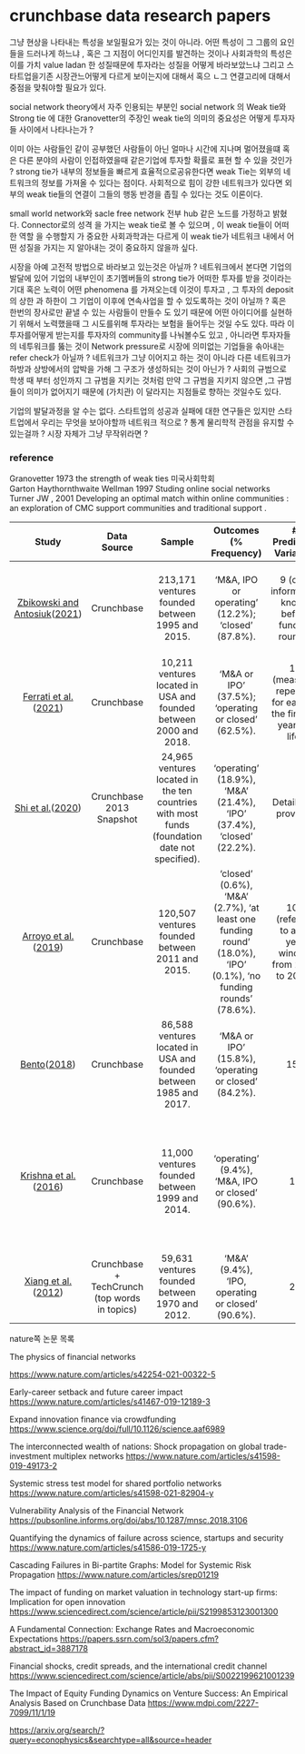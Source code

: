 # crunchbase data research papers 

그냥 현상을 나타내는 특성을 보일필요가 있는 것이 아니라. 
어떤 특성이 그 그룹의 요인들을 드러나게 하느냐 , 혹은 그 지점이 어디인지를 발견하는 것이나 사회과학의 특성은 이를 가치 value ladan 한 성질때문에 투자라는 성질을 어떻게 바라보았느냐 그리고 스타트업을기존 시장관느어떻게 다르게 보이는지에 대해서 혹으 ㄴ그 연결고리에 대해서 중점을 맞춰야할 필요가 있다. 

social network theory에서 자주 인용되는 부분인 social network 의 Weak tie와 Strong tie 에 대한 Granovetter의 주장인 weak tie의 의미의 중요성은 어떻게 투자자들 사이에서 나타나는가 ?

이미 아는 사람들인 같이 공부했던 사람들이 아닌 얼마나 시간에 지나며 멀어졌을떄 혹은 다른 분야의 사람이 인접하였을때 같은기업에 투자할 확률로 표현 할 수 있을 것인가 ? 
strong tie가 내부의 정보들을 빠르게 효율적으로공유한다면  weak Tie는 외부의 네트워크의 정보를 가져올 수 있다는 점이다. 사회적으로 힘이 강한 네트워크가 있다면 외부의 weak tie들의 연결이 그들의 행동 반경을 좁힐 수 있다는 것도 이론이다. 

small world network와 sacle free network 전부 hub 같은 노드를 가정하고 밝혔다. Connector로의 성격 을 가지는 weak tie로 볼 수 있으며 , 이 weak tie들이 어떠한 역할 을 수행할지 가 중요한 사회과학과는 다르게 이 weak tie가 네트워크 내에서 어떤 성질을 가지는 지 알아내는 것이 중요하지 않을까 싶다. 

시장을 아예 고전적 방법으로 바라보고 있는것은 아닐까 ? 
네트워크에서 본다면  기업의 발달에 있어 기업의 내부인이 초기멤버들의 strong tie가 어떠한 투자를 받을 것이라는 기대 혹은 노력이 어떤 phenomena 를 가져오는데 이것이 투자고 , 그 투자의 deposit 의 상한 과 하한이 그 기업이 이후에 연속사업을 할 수 있도록하는 것이 아닐까 ? 혹은 한번의 장사로만 끝낼 수 있는 사람들이 만들수 도 있기 때문에 어떤 아이디어를 실현하기 위해서 노력했을때 그 시도를위해  투자라는 보험을 들어두는 것일 수도 있다. 따라 이 투자를어떻게 받는지를 투자자의 community를 나눠볼수도 있고 , 아니라면 투자자들의 네투워크를 뚫는 것이 Network pressure로 시장에 의미없는 기업들을 솎아내는 refer check가 아닐까 ? 
네트워크가 그냥 이어지고 하는 것이 아니라 다른 네트워크가 하방과 상방에서의 압박을 가해 그 구조가 생성하되는 것이 아닌가 ? 사회의 규범으로 학생 때 부터 성인까지 그 규범을 지키는 것처럼 만약 그 규범을 지키지 않으면 ,그 규범들이 의미가 없어지기 때문에 (가치관) 이 달라지는 지점들로 향하는 것일수도 있다. 

기업의 발달과정을 알 수는 없다. 
스타트업의 성공과 실패에 대한 연구들은 있지만  스타트업에서 우리는 무엇을 보아야할까 네트워크 적으로 ? 통계 물리학적 관점을 유지할 수 있는걸까 ? 시장 자체가 그냥 무작위라면 ?

### reference 
Granovetter 1973 the strength of weak ties 미국사회학회   
Garton  Haythornthwaite Wellman 1997 Studing online social networks   
Turner JW , 2001 Developing an optimal match within online communities : an exploration of CMC support communities  and traditional support . 








|                            Study                             |                  Data Source                  |                            Sample                            |                    Outcomes (% Frequency)                    |                    # Predictive Variables                    |                       Methods Employed                       |
| :----------------------------------------------------------: | :-------------------------------------------: | :----------------------------------------------------------: | :----------------------------------------------------------: | :----------------------------------------------------------: | :----------------------------------------------------------: |
| [Zbikowski and Antosiuk](https://www.mdpi.com/2227-7099/11/1/19#B31-economies-11-00019)([2021](https://www.mdpi.com/2227-7099/11/1/19#B31-economies-11-00019)) |                  Crunchbase                   |       213,171 ventures founded between 1995 and 2015.        |      ‘M&A, IPO or operating’ (12.2%); ‘closed’ (87.8%).      |       9 (only information known before funding rounds)       | Logistic regression, support vector machines, gradient boosted trees. |
| [Ferrati et al.](https://www.mdpi.com/2227-7099/11/1/19#B11-economies-11-00019)([2021](https://www.mdpi.com/2227-7099/11/1/19#B11-economies-11-00019)) |                  Crunchbase                   | 10,211 ventures located in USA and founded between 2000 and 2018. |     ‘M&A or IPO’ (37.5%); ‘operating or closed’ (62.5%).     | 15 (measures repeated for each of the first 10 years of life) |                       Neural networks.                       |
| [Shi et al.](https://www.mdpi.com/2227-7099/11/1/19#B25-economies-11-00019)([2020](https://www.mdpi.com/2227-7099/11/1/19#B25-economies-11-00019)) |           Crunchbase 2013 Snapshot            | 24,965 ventures located in the ten countries with most funds (foundation date not specified). | ‘operating’ (18.9%), ‘M&A’ (21.4%), ‘IPO’ (37.4%), ‘closed’ (22.2%). |                     Details not provided                     | Logistic regression, k-NN, naive Bayes, random forests, gradient boosted trees. |
| [Arroyo et al.](https://www.mdpi.com/2227-7099/11/1/19#B2-economies-11-00019)([2019](https://www.mdpi.com/2227-7099/11/1/19#B2-economies-11-00019)) |                  Crunchbase                   |       120,507 ventures founded between 2011 and 2015.        | ‘closed’ (0.6%), ‘M&A’ (2.7%), ‘at least one funding round’ (18.0%), ‘IPO’ (0.1%), ‘no funding rounds’ (78.6%). |     105 (referred to a 3-year window from 2015 to 2018)      | Support vector machines, random forests, extremely randomized trees, gradient boosted trees. |
| [Bento](https://www.mdpi.com/2227-7099/11/1/19#B3-economies-11-00019)([2018](https://www.mdpi.com/2227-7099/11/1/19#B3-economies-11-00019)) |                  Crunchbase                   | 86,588 ventures located in USA and founded between 1985 and 2017. |     ‘M&A or IPO’ (15.8%), ‘operating or closed’ (84.2%).     |                             158                              | Logistic regression, support vector machines, random forests. |
| [Krishna et al.](https://www.mdpi.com/2227-7099/11/1/19#B14-economies-11-00019) ([2016](https://www.mdpi.com/2227-7099/11/1/19#B14-economies-11-00019)) |                  Crunchbase                   |        11,000 ventures founded between 1999 and 2014.        |      ‘operating’ (9.4%), ‘M&A, IPO or closed’ (90.6%).       |                              13                              | Logistic regression, k-NN, naive Bayes, random forests, alternating decision trees, Bayesian networks. |
| [Xiang et al.](https://www.mdpi.com/2227-7099/11/1/19#B30-economies-11-00019)([2012](https://www.mdpi.com/2227-7099/11/1/19#B30-economies-11-00019)) | Crunchbase + TechCrunch (top words in topics) |        59,631 ventures founded between 1970 and 2012.        |      ‘M&A’ (9.4%), ‘IPO, operating or closed’ (90.6%).       |                              22                              |        Logistic regression, support vector machines.         |


nature쪽 논문 목록 


The physics of financial networks

https://www.nature.com/articles/s42254-021-00322-5

Early-career setback and future career impact
https://www.nature.com/articles/s41467-019-12189-3

Expand innovation finance via crowdfunding
https://www.science.org/doi/full/10.1126/science.aaf6989

The interconnected wealth of nations: Shock propagation on global trade-investment multiplex networks
https://www.nature.com/articles/s41598-019-49173-2

Systemic stress test model for shared portfolio networks
https://www.nature.com/articles/s41598-021-82904-y

Vulnerability Analysis of the Financial Network
https://pubsonline.informs.org/doi/abs/10.1287/mnsc.2018.3106

Quantifying the dynamics of failure across science, startups and security
https://www.nature.com/articles/s41586-019-1725-y

Cascading Failures in Bi-partite Graphs: Model for Systemic Risk Propagation
https://www.nature.com/articles/srep01219

The impact of funding on market valuation in technology start-up firms: Implication for open innovation
https://www.sciencedirect.com/science/article/pii/S2199853123001300


A Fundamental Connection: Exchange Rates and Macroeconomic Expectations
https://papers.ssrn.com/sol3/papers.cfm?abstract_id=3887178

Financial shocks, credit spreads, and the international credit channel
https://www.sciencedirect.com/science/article/abs/pii/S0022199621001239

The Impact of Equity Funding Dynamics on Venture Success: An Empirical Analysis Based on Crunchbase Data
https://www.mdpi.com/2227-7099/11/1/19


https://arxiv.org/search/?query=econophysics&searchtype=all&source=header
